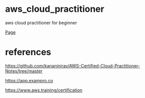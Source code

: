 # aws_cloud_practitioner
aws cloud practitioner for beginner

[Page](https://locchuong96.github.io/aws_cloud_practitioner/)

 # references

 https://github.com/kananinirav/AWS-Certified-Cloud-Practitioner-Notes/tree/master

 https://app.exampro.co

 https://www.aws.training/certification